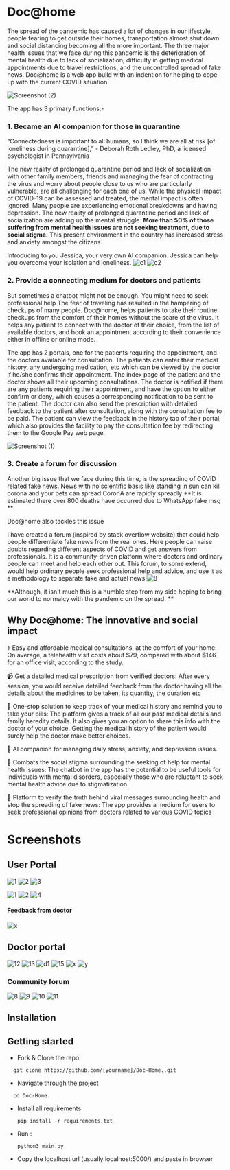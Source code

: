# Doc@home

The spread of the pandemic has caused a lot of changes in our lifestyle, people fearing to get outside their homes, transportation almost shut down and social distancing becoming all the more important. The three major health issues that we face during this pandemic is the deterioration of mental health due to lack of socialization,  difficulty in getting medical appointments due to travel restrictions, and the uncontrolled spread of fake news. Doc@home is a web app build with an indention for helping to cope up with the current COVID situation. 

![Screenshot (2)](https://user-images.githubusercontent.com/43414928/90967504-ad164c80-e4fd-11ea-8371-e89f0e471643.png)

The app has 3 primary functions:-


### 1. Became an AI companion for those in quarantine

“Connectedness is important to all humans, so I think we are all at risk [of loneliness during quarantine],” 
       -   Deborah Roth Ledley, PhD, a licensed psychologist in Pennsylvania

 The new reality of prolonged quarantine period and lack of socialization with other family members, friends and managing the fear of contracting the virus and worry about people close to us who are particularly vulnerable, are all challenging for each one of us.  While the physical impact of COVID-19 can be assessed and treated, the mental impact is often ignored. Many people are experiencing emotional breakdowns and having depression. The new reality of prolonged quarantine period and lack of socialization are adding up the mental struggle. **More than 50% of those suffering from mental health issues are not seeking treatment, due to social stigma.** This present environment in the country has increased stress and anxiety amongst the citizens. 

Introducing to you Jessica, your very own AI companion. Jessica can help you overcome your isolation and loneliness. 
![c1](https://user-images.githubusercontent.com/43414928/90967560-7987f200-e4fe-11ea-921a-94b26de0f800.png)
![c2](https://user-images.githubusercontent.com/43414928/90967561-7a208880-e4fe-11ea-9af4-7e0862353de2.png)


### 2. Provide a connecting medium for doctors and patients  

But sometimes a chatbot might not be enough. You might need to seek professional help
The fear of traveling has resulted in the hampering of checkups of many people. Doc@home, helps patients to take their routine checkups from the comfort of their homes without the scare of the virus. It helps any patient to connect with the doctor of their choice, from the list of available doctors, and book an appointment according to their convenience either in offline or online mode.

The app has 2 portals, one for the patients requiring the appointment, and the doctors available for consultation. The patients can enter their medical history, any undergoing medication, etc which can be viewed by the doctor if he/she confirms their appointment. The index page of the patient and the doctor shows all their upcoming consultations. The doctor is notified if there are any patients requiring their appointment, and have the option to either confirm or deny, which causes a corresponding notification to be sent to the patient.
The doctor can also send the prescription with detailed feedback to the patient after consultation, along with the consultation fee to be paid. The patient can view the feedback in the history tab of their portal, which also provides the facility to pay the consultation fee by redirecting them to the Google Pay web page.

![Screenshot (1)](https://user-images.githubusercontent.com/43414928/90332844-0d792b80-dfde-11ea-8424-ca283af5c6d4.png)



### 3. Create a forum for discussion
Another big issue that we face during this time, is the spreading of COVID related fake news.  News with no scientific basis like standing in sun can kill corona and your pets can spread CoronA are rapidly spreadly
**It is estimated there over 800 deaths have occurred due to WhatsApp fake msg **

Doc@home also tackles this issue

I have created a forum (inspired by stack overflow website) that could help people differentiate fake news from the real ones. Here people can raise doubts regarding different aspects of COVID and get answers from professionals. It is a community-driven platform where doctors and ordinary people can meet and help each other out. This forum, to some extend, would help ordinary people seek professional help and advice, and use it as a methodology to separate 
fake and actual news 
![8](https://user-images.githubusercontent.com/43414928/90332928-b9227b80-dfde-11ea-810b-89c9cad4fa68.png)

**Although, it isn't much this is a humble step from my side hoping to bring our world to normalcy with the pandemic on the spread.
**
## Why Doc@home: The innovative and social impact

⚕️ Easy and affordable medical consultations, at the comfort of your home: On average, a telehealth visit costs about $79, compared with about $146 for an office visit, according to the study.

📹 Get a detailed medical prescription from verified doctors: After every session, you would receive detailed feedback from the doctor having all the details about the medicines to be taken, its quantity, the duration etc

💊 One-stop solution to keep track of your medical history and remind you to take your pills: The platform gives a track of all our past medical details and family heredity details. It also gives you an option to share this info with the doctor of your choice. Getting the medical history of the patient would surely help the doctor make better choices. 

🧘 AI companion for managing daily stress, anxiety, and depression issues.

🤯 Combats the social stigma surrounding the seeking of help for mental health issues: The chatbot in the app has the potential to be useful tools for individuals with mental disorders, especially those who are reluctant to seek mental health advice due to stigmatization.

📱 Platform to verify the truth behind viral messages surrounding health and stop the spreading of fake news: The app provides a medium for users to seek professional opinions from doctors related to various COVID topics



# Screenshots
## User Portal

![1](https://user-images.githubusercontent.com/43414928/90325604-79867000-df9b-11ea-9cc2-6ba666c31d90.png)
![2](https://user-images.githubusercontent.com/43414928/90325605-7ab79d00-df9b-11ea-8277-1bc290794bde.png)
![3](https://user-images.githubusercontent.com/43414928/90325607-7d19f700-df9b-11ea-9279-5aacbeb60d70.png)


![1](https://user-images.githubusercontent.com/43414928/90967584-cff53080-e4fe-11ea-8947-ec7893957c3c.png)
![2](https://user-images.githubusercontent.com/43414928/90967585-d1265d80-e4fe-11ea-9259-2303aa674699.png)
![4](https://user-images.githubusercontent.com/43414928/90967601-134f9f00-e4ff-11ea-8489-cdb9b1affcff.png)

#### Feedback from doctor
![x](https://user-images.githubusercontent.com/43414928/90967613-324e3100-e4ff-11ea-821d-6e28cadafdfe.png)


## Doctor portal 

![12](https://user-images.githubusercontent.com/43414928/90325634-b8b4c100-df9b-11ea-8d0f-b1a5a1d853c0.png)
![13](https://user-images.githubusercontent.com/43414928/90325639-bc484800-df9b-11ea-8241-0aa7197fce71.png)
![d1](https://user-images.githubusercontent.com/43414928/90967619-53af1d00-e4ff-11ea-8830-c737f5c9bb8d.png)
![15](https://user-images.githubusercontent.com/43414928/90325633-b6eafd80-df9b-11ea-9018-19ce0c49f286.png)
![x](https://user-images.githubusercontent.com/43414928/90967659-2878fd80-e500-11ea-8d4a-2b0691cd793d.png)
![y](https://user-images.githubusercontent.com/43414928/90967669-51998e00-e500-11ea-9ffa-446dfc7788db.png)



### Community forum

![8](https://user-images.githubusercontent.com/43414928/90325653-e7329c00-df9b-11ea-8931-28d29f5012f9.png)
![9](https://user-images.githubusercontent.com/43414928/90325654-e7cb3280-df9b-11ea-8658-1cbf939f1f5c.png)
![10](https://user-images.githubusercontent.com/43414928/90325655-e863c900-df9b-11ea-9e64-e314e0e45f38.png)
![11](https://user-images.githubusercontent.com/43414928/90325651-e568d880-df9b-11ea-926d-a9a73ee86f5a.png)


## Installation

## Getting started

* Fork & Clone the repo
```
  git clone https://github.com/[yourname]/Doc-Home..git
```

* Navigate through the project
```
  cd Doc-Home.
```
* Install all requirements
  ``` 
  pip install -r requirements.txt
  ```
  
* Run :
  ```
  python3 main.py
  ```
  
* Copy the localhost url (usually localhost:5000/) and paste in browser
